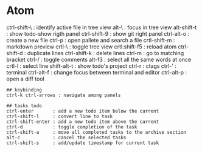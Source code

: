 # Atom
ctrl-shift-\  : identify active file in tree  view
alt-\         : focus in tree view
alt-shift-t   : show todo-show rigth panel
ctrl-shift-9  : show git right panel
ctrl-alt-o    : create a new file
ctrl-p        : open pallete and search a file
crtl-shift-m  : markdown preview
crtl-\        : toggle tree view
crtl:shift-f5 : reload atom
ctrl-shift-d  : duplicate lines
ctrl-shift-k  : delete lines
ctrl-m        : go to matching bracket
ctrl-/        : toggle comments
alt-f3        : select all the same words at once
crtl-l        : select line
shift-alt-t   : show todo's project
ctrl-r        : ctags
ctrl-'        : terminal
ctrl-alt-f  : change focus between terminal and editor
ctrl-alt-p    : open a diff tool

	## keybinding
	ctrl-k ctrl-arrows : navigate among panels

    ## tasks todo
    ctrl-enter       : add a new todo item below the current
    ctrl-shift-l     : convert line to task
    ctrl-shift-enter : add a new todo item above the current
    ctrl-d           : toggle completion of the task
    ctrl-shift-a     : move all completed tasks to the archive section
    alt-c            : cancel the selected tasks
    ctrl-shift-s     : add/update timestamp for current task

